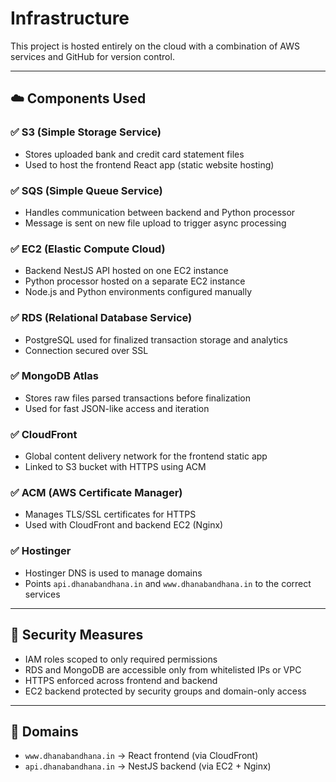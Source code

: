 # Infrastructure

This project is hosted entirely on the cloud with a combination of AWS services and GitHub for version control.

---

## ☁️ Components Used

### ✅ S3 (Simple Storage Service)

* Stores uploaded bank and credit card statement files
* Used to host the frontend React app (static website hosting)

### ✅ SQS (Simple Queue Service)

* Handles communication between backend and Python processor
* Message is sent on new file upload to trigger async processing

### ✅ EC2 (Elastic Compute Cloud)

* Backend NestJS API hosted on one EC2 instance
* Python processor hosted on a separate EC2 instance
* Node.js and Python environments configured manually

### ✅ RDS (Relational Database Service)

* PostgreSQL used for finalized transaction storage and analytics
* Connection secured over SSL

### ✅ MongoDB Atlas

* Stores raw files parsed transactions before finalization
* Used for fast JSON-like access and iteration

### ✅ CloudFront

* Global content delivery network for the frontend static app
* Linked to S3 bucket with HTTPS using ACM

### ✅ ACM (AWS Certificate Manager)

* Manages TLS/SSL certificates for HTTPS
* Used with CloudFront and backend EC2 (Nginx)

### ✅ Hostinger

* Hostinger DNS is used to manage domains
* Points `api.dhanabandhana.in` and `www.dhanabandhana.in` to the correct services

---

## 🔐 Security Measures

* IAM roles scoped to only required permissions
* RDS and MongoDB are accessible only from whitelisted IPs or VPC
* HTTPS enforced across frontend and backend
* EC2 backend protected by security groups and domain-only access

---

## 🧭 Domains

* `www.dhanabandhana.in` → React frontend (via CloudFront)
* `api.dhanabandhana.in` → NestJS backend (via EC2 + Nginx)
